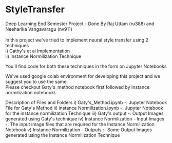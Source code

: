 # StyleTransfer
Deep Learning End Semester Project - Done By Raj Uttam (ru388) and Neeharika Vangavaragu (nv911)\
\
In this project we've tried to implement neural style transfer using 2 techniques\
  i) Gathy's et al Implementation \
  ii) Instance Normilization Technique 

You'll find code for both these techniques in the form on Jupyter Notebooks

We've used google colab environment for developing this project and we suggest you to use the same.\
Please checkout Gaty's_method notebook first followed by Instance normilization notebook\

Description of Files and Folders
  i) Gaty's_Method.ipynb -: Jupyter Notebook File for Gaty's Method
  ii) instance Normilization.ipynb -: Jupyter Notebook for the instance normilization Technique
  iii) Gaty's output -: Output Images generated using Gaty's technique
  iv) Instance Normilization - Input Images -: The input image files that are required for the Instance Normilization Notebook
  v) Instance Normilization - Outputs :- Some Output Images generated using the Instance Normilization Technique
  
